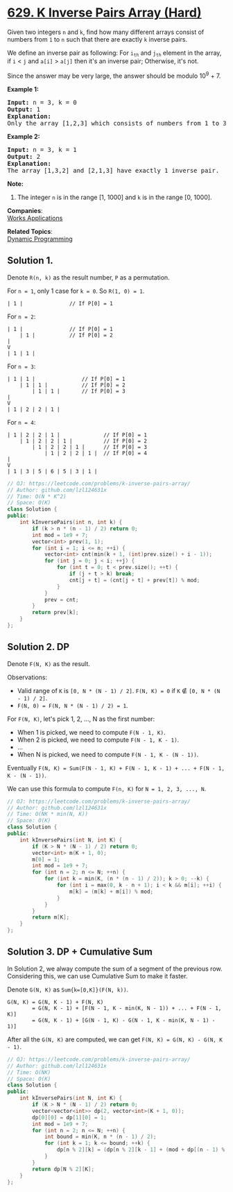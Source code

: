 # [629. K Inverse Pairs Array (Hard)](https://leetcode.com/problems/k-inverse-pairs-array/)

<p>
Given two integers <code>n</code> and <code>k</code>, find how many different arrays consist of numbers from <code>1</code> to <code>n</code> such that there are exactly <code>k</code> inverse pairs. 
</p>
<p>
We define an inverse pair as following:
For <code>i<sub>th</sub></code> and <code>j<sub>th</sub></code> element in the array, if <code>i</code> &lt; <code>j</code> and <code>a[i]</code> &gt; <code>a[j]</code> then it's an inverse pair; Otherwise, it's not.
</p>

<p>
Since the answer may be very large, the answer should be modulo 10<sup>9</sup> + 7.
</p>

<p><b>Example 1:</b><br>
</p><pre><b>Input:</b> n = 3, k = 0
<b>Output:</b> 1
<b>Explanation:</b> 
Only the array [1,2,3] which consists of numbers from 1 to 3 has exactly 0 inverse pair.
</pre>
<p></p>

<p><b>Example 2:</b><br>
</p><pre><b>Input:</b> n = 3, k = 1
<b>Output:</b> 2
<b>Explanation:</b> 
The array [1,3,2] and [2,1,3] have exactly 1 inverse pair.
</pre>
<p></p>

<p><b>Note:</b><br>
</p><ol>
<li>The integer <code>n</code> is in the range [1, 1000] and <code>k</code> is in the range [0, 1000].</li>
</ol>
<p></p>

**Companies**:  
[Works Applications](https://leetcode.com/company/works-applications)

**Related Topics**:  
[Dynamic Programming](https://leetcode.com/tag/dynamic-programming/)

## Solution 1.
Denote `R(n, k)` as the result number, `P` as a permutation.


For `n = 1`, only 1 case for `k = 0`. So `R(1, 0) = 1`.

```
| 1 |               // If P[0] = 1
```

For `n = 2`:

```
| 1 |               // If P[0] = 1
    | 1 |           // If P[0] = 2
|
V
| 1 | 1 |
```

For `n = 3`:

```
| 1 | 1 |               // If P[0] = 1
    | 1 | 1 |           // If P[0] = 2
        | 1 | 1 |       // If P[0] = 3
|
V
| 1 | 2 | 2 | 1 |

```

For `n = 4`:
```
| 1 | 2 | 2 | 1 |              // If P[0] = 1
    | 1 | 2 | 2 | 1 |          // If P[0] = 2
        | 1 | 2 | 2 | 1 |      // If P[0] = 3
            | 1 | 2 | 2 | 1 |  // If P[0] = 4
|
V
| 1 | 3 | 5 | 6 | 5 | 3 | 1 |

```

```cpp
// OJ: https://leetcode.com/problems/k-inverse-pairs-array/
// Author: github.com/lzl124631x
// Time: O(N * K^2)
// Space: O(K)
class Solution {
public:
    int kInversePairs(int n, int k) {
        if (k > n * (n - 1) / 2) return 0;
        int mod = 1e9 + 7;
        vector<int> prev(1, 1);
        for (int i = 1; i <= n; ++i) {
            vector<int> cnt(min(k + 1, (int)prev.size() + i - 1));
            for (int j = 0; j < i; ++j) {
                for (int t = 0; t < prev.size(); ++t) {
                    if (j + t > k) break;
                    cnt[j + t] = (cnt[j + t] + prev[t]) % mod;
                }
            }
            prev = cnt;
        }
        return prev[k];
    }
};
```

## Solution 2. DP

Denote `F(N, K)` as the result.

Observations:
* Valid range of `K` is `[0, N * (N - 1) / 2]`. `F(N, K) = 0` if `K` &notin; `[0, N * (N - 1) / 2]`.
* `F(N, 0) = F(N, N * (N - 1) / 2) = 1`.

For `F(N, K)`, let's pick 1, 2, ..., N as the first number:
* When 1 is picked, we need to compute `F(N - 1, K)`.
* When 2 is picked, we need to compute `F(N - 1, K - 1)`.
* ...
* When N is picked, we need to compute `F(N - 1, K - (N - 1))`.

Eventually `F(N, K) = Sum(F(N - 1, K) + F(N - 1, K - 1) + ... + F(N - 1, K - (N - 1))`.

We can use this formula to compute `F(n, K)` for `N = 1, 2, 3, ..., N`.

```cpp
// OJ: https://leetcode.com/problems/k-inverse-pairs-array/
// Author: github.com/lzl124631x
// Time: O(NK * min(N, K))
// Space: O(K)
class Solution {
public:
    int kInversePairs(int N, int K) {
        if (K > N * (N - 1) / 2) return 0;
        vector<int> m(K + 1, 0);
        m[0] = 1;
        int mod = 1e9 + 7;
        for (int n = 2; n <= N; ++n) {
            for (int k = min(K, (n * (n - 1) / 2)); k > 0; --k) {
                for (int i = max(0, k - n + 1); i < k && m[i]; ++i) {
                    m[k] = (m[k] + m[i]) % mod;
                }
            }
        }
        return m[K];
    }
};
```

## Solution 3. DP + Cumulative Sum

In Solution 2, we alway compute the sum of a segment of the previous row. Considering this, we can use Cumulative Sum to make it faster.

Denote `G(N, K)` as `Sum{k=[0,K]}(F(N, k))`.

```
G(N, K) = G(N, K - 1) + F(N, K)
        = G(N, K - 1) + [F(N - 1, K - min(K, N - 1)) + ... + F(N - 1, K)]
        = G(N, K - 1) + [G(N - 1, K) - G(N - 1, K - min(K, N - 1) - 1)]
```

After all the `G(N, K)` are computed, we can get `F(N, K) = G(N, K) - G(N, K - 1)`.

```cpp
// OJ: https://leetcode.com/problems/k-inverse-pairs-array/
// Author: github.com/lzl124631x
// Time: O(NK)
// Space: O(K)
class Solution {
public:
    int kInversePairs(int N, int K) {
        if (K > N * (N - 1) / 2) return 0;
        vector<vector<int>> dp(2, vector<int>(K + 1, 0));
        dp[0][0] = dp[1][0] = 1;
        int mod = 1e9 + 7;
        for (int n = 2; n <= N; ++n) {
            int bound = min(K, n * (n - 1) / 2);
            for (int k = 1; k <= bound; ++k) {
                dp[n % 2][k] = (dp[n % 2][k - 1] + (mod + dp[(n - 1) % 2][k] - dp[(n - 1) % 2][k - min(k, n - 1) - 1]) % mod) % mod;
            }
        }
        return dp[N % 2][K];
    }
};
```